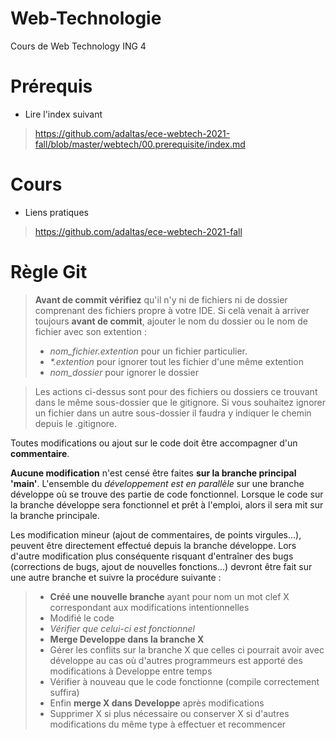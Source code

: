 # Web-Technologie
Cours de Web Technology ING 4

# Prérequis
- Lire l'index suivant
> https://github.com/adaltas/ece-webtech-2021-fall/blob/master/webtech/00.prerequisite/index.md

# Cours
- Liens pratiques
> https://github.com/adaltas/ece-webtech-2021-fall

# Règle Git

>**Avant de commit __vérifiez__** qu'il n'y ni de fichiers ni de dossier comprenant des fichiers propre à votre IDE. Si celà venait à arriver toujours **avant de commit**, ajouter le nom du dossier ou le nom de fichier avec son extention : 
>- _nom_fichier.extention_ pour un fichier particulier.
>- _*.extention_ pour ignorer tout les fichier d'une même extention
>- _nom_dossier_ pour ignorer le dossier

> Les actions ci-dessus sont pour des fichiers ou dossiers ce trouvant dans le même sous-dossier que le gitignore. Si vous souhaitez ignorer un fichier dans un autre sous-dossier il faudra y indiquer le chemin depuis le .gitignore.

Toutes modifications ou ajout sur le code doit être accompagner d'un __commentaire__.

**Aucune modification** n'est censé être faites **sur la branche principal 'main'**. L'ensemble du _développement est en parallèle_ sur une branche développe où se trouve des partie de code fonctionnel. Lorsque le code sur la branche développe sera fonctionnel et prêt à l'emploi, alors il sera mit sur la branche principale.

Les modification mineur (ajout de commentaires, de points virgules...), peuvent être directement effectué depuis la branche développe. Lors d'autre modification plus conséquente risquant d'entraîner des bugs (corrections de bugs, ajout de nouvelles fonctions...) devront être fait sur une autre branche et suivre la procédure suivante : 

> - **Créé une nouvelle branche** ayant pour nom un mot clef X correspondant aux modifications intentionnelles
> - Modifié le code
> - _Vérifier que celui-ci est fonctionnel_
> - **Merge Developpe dans la branche X**
> - Gérer les conflits sur la branche X que celles ci pourrait avoir avec développe au cas où d'autres programmeurs est apporté des modifications à Developpe entre temps
> - Vérifier à nouveau que le code fonctionne (compile correctement suffira)
> - Enfin **merge X dans Developpe** après modifications
> - Supprimer X si plus nécessaire ou conserver X si d'autres modifications du même type à effectuer et recommencer
